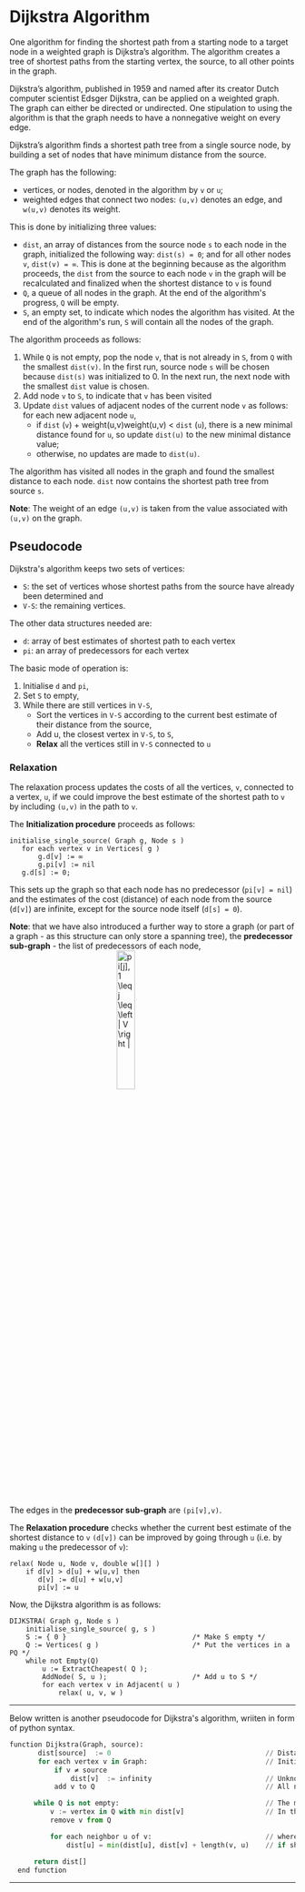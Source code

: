 # Dijkstra Algorithm

One algorithm for finding the shortest path from a starting node to a target node in a weighted graph is Dijkstra’s algorithm. The algorithm creates a tree of shortest paths from the starting vertex, the source, to all other points in the graph.

Dijkstra’s algorithm, published in 1959 and named after its creator Dutch computer scientist Edsger Dijkstra, can be applied on a weighted graph. The graph can either be directed or undirected. One stipulation to using the algorithm is that the graph needs to have a nonnegative weight on every edge.

Dijkstra’s algorithm finds a shortest path tree from a single source node, by building a set of nodes that have minimum distance from the source.

The graph has the following:

- vertices, or nodes, denoted in the algorithm by `v` or `u`;
- weighted edges that connect two nodes: `(u,v)` denotes an edge, and `w(u,v)` denotes its weight.

This is done by initializing three values:

- `dist`, an array of distances from the source node `s` to each node in the graph, initialized the following way: `dist(s) = 0`; and for all other nodes `v`, `dist(v) = ∞`. This is done at the beginning because as the algorithm proceeds, the `dist` from the source to each node `v` in the graph will be recalculated and finalized when the shortest distance to `v` is found
- `Q`, a queue of all nodes in the graph. At the end of the algorithm's progress, `Q` will be empty.
- `S`, an empty set, to indicate which nodes the algorithm has visited. At the end of the algorithm's run, `S` will contain all the nodes of the graph.

The algorithm proceeds as follows:

1. While `Q` is not empty, pop the node `v`, that is not already in `S`, from `Q` with the smallest `dist(v)`. In the first run, source node `s` will be chosen because `dist(s)` was initialized to 0. In the next run, the next node with the smallest `dist` value is chosen.
2. Add node `v` to `S`, to indicate that `v` has been visited
3. Update `dist` values of adjacent nodes of the current node `v` as follows: for each new adjacent node `u`,
   - if `dist` (`v`) + weight(u,v)weight(u,v) < `dist` (`u`), there is a new minimal distance found for `u`, so update `dist(u)` to the new minimal distance value;
   - otherwise, no updates are made to `dist(u)`.

The algorithm has visited all nodes in the graph and found the smallest distance to each node. `dist` now contains the shortest path tree from source `s`.

__Note__: The weight of an edge `(u,v)` is taken from the value associated with `(u,v)` on the graph.


## Pseudocode

Dijkstra's algorithm keeps two sets of vertices:
- `S`: the set of vertices whose shortest paths from the source have already been determined and
- `V-S`: the remaining vertices.

The other data structures needed are:
- `d`: array of best estimates of shortest path to each vertex
- `pi`:	an array of predecessors for each vertex

The basic mode of operation is:

1. Initialise `d` and `pi`,
2. Set `S` to empty,
3. While there are still vertices in `V-S`,
    - Sort the vertices in `V-S` according to the current best estimate of their distance from the source,
    - Add u, the closest vertex in `V-S`, to `S`,
    - __Relax__ all the vertices still in `V-S` connected to `u`

### Relaxation

The relaxation process updates the costs of all the vertices, `v`, connected to a vertex, `u`, if we could improve the best estimate of the shortest path to `v` by including `(u,v)` in the path to `v`.

The __Initialization procedure__ proceeds as follows:

```
initialise_single_source( Graph g, Node s )
   for each vertex v in Vertices( g )
       g.d[v] := ∞
       g.pi[v] := nil
   g.d[s] := 0;
```

This sets up the graph so that each node has no predecessor (`pi[v] = nil`) and the estimates of the cost (distance) of each node from the source (`d[v]`) are infinite, except for the source node itself (`d[s] = 0`).

__Note__: that we have also introduced a further way to store a graph (or part of a graph - as this structure can only store a spanning tree), the __predecessor sub-graph__ - the list of predecessors of each node,
<img style="display: block; margin-left: auto; margin-right: auto; width: 25%;" src="https://latex.codecogs.com/svg.latex?pi[j],&space;1&space;\leq&space;j&space;\leq&space;\left&space;|&space;V&space;\right&space;|" title="pi[j], 1 \leq j \leq \left | V \right |" />
The edges in the __predecessor sub-graph__ are `(pi[v],v)`.

The __Relaxation procedure__ checks whether the current best estimate of the shortest distance to `v` `(d[v])` can be improved by going through `u` (i.e. by making `u` the predecessor of `v`):

```
relax( Node u, Node v, double w[][] )
    if d[v] > d[u] + w[u,v] then
       d[v] := d[u] + w[u,v]
       pi[v] := u
```

Now, the Dijkstra algorithm is as follows:

```
DIJKSTRA( Graph g, Node s )
    initialise_single_source( g, s )
    S := { 0 }                               /* Make S empty */
    Q := Vertices( g )                       /* Put the vertices in a PQ */
    while not Empty(Q) 
        u := ExtractCheapest( Q );
        AddNode( S, u );                     /* Add u to S */
        for each vertex v in Adjacent( u )
            relax( u, v, w )
```


---

Below written is another pseudocode for Dijkstra's algorithm, wriiten in form of python syntax.

```py
function Dijkstra(Graph, source):
       dist[source]  := 0                                      // Distance from source to source is set to 0
       for each vertex v in Graph:                             // Initializations
           if v ≠ source
               dist[v]  := infinity                            // Unknown distance function from source to each node set to infinity
           add v to Q                                          // All nodes initially in Q

      while Q is not empty:                                    // The main loop
          v := vertex in Q with min dist[v]                    // In the first run-through, this vertex is the source node
          remove v from Q 

          for each neighbor u of v:                            // where neighbor u has not yet been removed from Q.
              dist[u] = min(dist[u], dist[v] + length(v, u)    // if shorter path to u is found, update distance to u, else pass                 

      return dist[]
  end function
```

---
